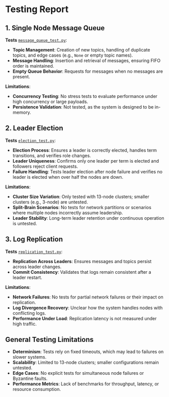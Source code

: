 # Testing Report

## 1. Single Node Message Queue  

**Tests** [`message_queue_test.py`](test/message_queue_test.py):  
- **Topic Management**: Creation of new topics, handling of duplicate topics, and edge cases (e.g., `None` or empty topic names).  
- **Message Handling**: Insertion and retrieval of messages, ensuring FIFO order is maintained.  
- **Empty Queue Behavior**: Requests for messages when no messages are present.  

**Limitations**:  
- **Concurrency Testing**: No stress tests to evaluate performance under high concurrency or large payloads.  
- **Persistence Validation**: Not tested, as the system is designed to be in-memory.  

## 2. Leader Election  

**Tests** [`election_test.py`](test/election_test.py):  
- **Election Process**: Ensures a leader is correctly elected, handles term transitions, and verifies role changes.  
- **Leader Uniqueness**: Confirms only one leader per term is elected and followers reject client requests.  
- **Failure Handling**: Tests leader election after node failure and verifies no leader is elected when over half the nodes are down.  

**Limitations**:  
- **Cluster Size Variation**: Only tested with 13-node clusters; smaller clusters (e.g., 3-node) are untested.  
- **Split-Brain Scenarios**: No tests for network partitions or scenarios where multiple nodes incorrectly assume leadership.  
- **Leader Stability**: Long-term leader retention under continuous operation is untested.  

## 3. Log Replication  

**Tests** [`replication_test.py`](test/replication_test.py):  
- **Replication Across Leaders**: Ensures messages and topics persist across leader changes.  
- **Commit Consistency**: Validates that logs remain consistent after a leader restart.  

**Limitations**:  
- **Network Failures**: No tests for partial network failures or their impact on replication.  
- **Log Divergence Recovery**: Unclear how the system handles nodes with conflicting logs.  
- **Performance Under Load**: Replication latency is not measured under high traffic.  

## General Testing Limitations  

- **Determinism**: Tests rely on fixed timeouts, which may lead to failures on slower systems.  
- **Scalability**: Limited to 13-node clusters; smaller configurations remain untested.  
- **Edge Cases**: No explicit tests for simultaneous node failures or Byzantine faults.  
- **Performance Metrics**: Lack of benchmarks for throughput, latency, or resource consumption.

